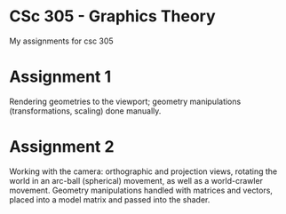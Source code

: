 # CSc 305 - Graphics Theory

My assignments for csc 305

Assignment 1
=============

Rendering geometries to the viewport; geometry manipulations (transformations,
scaling) done manually.



Assignment 2
=============

Working with the camera: orthographic and projection views, rotating the world
in an arc-ball (spherical) movement, as well as a world-crawler movement. 
Geometry manipulations handled with matrices and vectors, placed into a model
matrix and passed into the shader.
